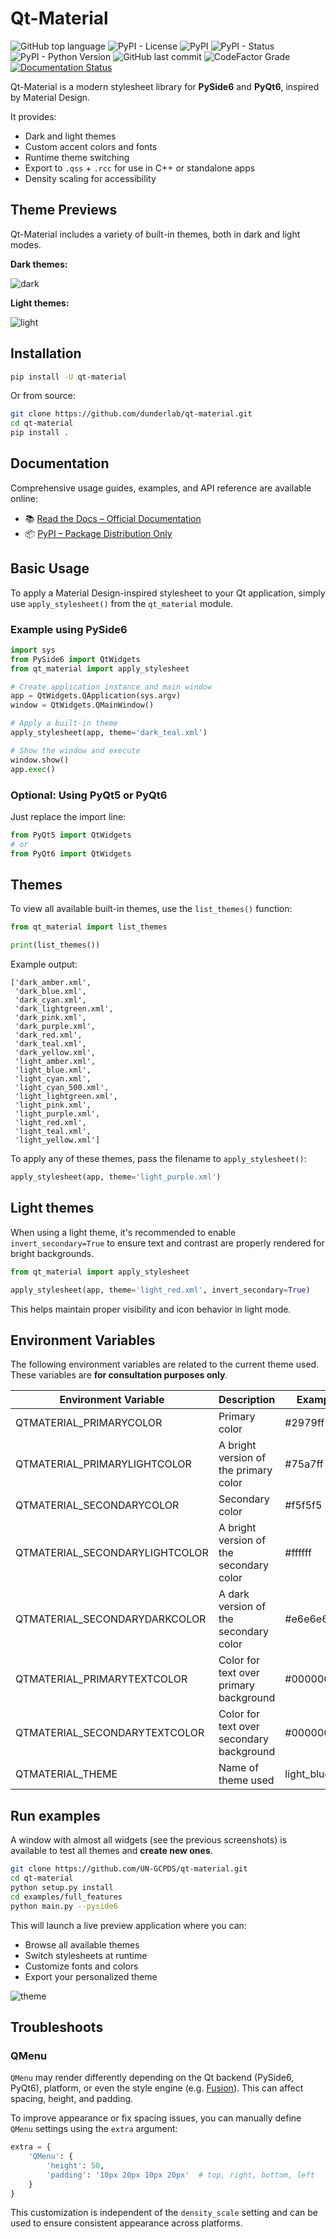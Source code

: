 # Qt-Material

![GitHub top language](https://img.shields.io/github/languages/top/dunderlab/qt-material)
![PyPI - License](https://img.shields.io/pypi/l/qt-material)
![PyPI](https://img.shields.io/pypi/v/qt-material)
![PyPI - Status](https://img.shields.io/pypi/status/qt-material)
![PyPI - Python Version](https://img.shields.io/pypi/pyversions/qt-material)
![GitHub last commit](https://img.shields.io/github/last-commit/dunderlab/qt-material)
![CodeFactor Grade](https://img.shields.io/codefactor/grade/github/dunderlab/qt-material)
[![Documentation Status](https://readthedocs.org/projects/qt-material/badge/?version=latest)](https://qt-material.readthedocs.io/en/latest/?badge=latest)

Qt-Material is a modern stylesheet library for **PySide6** and **PyQt6**, inspired by Material Design.

It provides:
- Dark and light themes
- Custom accent colors and fonts
- Runtime theme switching
- Export to `.qss` + `.rcc` for use in C++ or standalone apps
- Density scaling for accessibility


## Theme Previews

Qt-Material includes a variety of built-in themes, both in dark and light modes.

**Dark themes:**

![dark](https://raw.githubusercontent.com/dunderlab/qt-material/master/docs/source/notebooks/_images/dark.gif)

**Light themes:**

![light](https://raw.githubusercontent.com/dunderlab/qt-material/master/docs/source/notebooks/_images/light.gif)

## Installation

~~~bash
pip install -U qt-material
~~~

Or from source:

~~~bash
git clone https://github.com/dunderlab/qt-material.git
cd qt-material
pip install .
~~~

## Documentation

Comprehensive usage guides, examples, and API reference are available online:

- 📚 [Read the Docs – Official Documentation](https://qt-material.readthedocs.io/en/latest/)
- 📦 [PyPI – Package Distribution Only](https://pypi.org/project/qt-material/)

## Basic Usage

To apply a Material Design-inspired stylesheet to your Qt application, simply use `apply_stylesheet()` from the `qt_material` module.

### Example using PySide6


```python
import sys
from PySide6 import QtWidgets
from qt_material import apply_stylesheet

# Create application instance and main window
app = QtWidgets.QApplication(sys.argv)
window = QtWidgets.QMainWindow()

# Apply a built-in theme
apply_stylesheet(app, theme='dark_teal.xml')

# Show the window and execute
window.show()
app.exec()
```


### Optional: Using PyQt5 or PyQt6

Just replace the import line:


```python
from PyQt5 import QtWidgets
# or
from PyQt6 import QtWidgets
```

## Themes

To view all available built-in themes, use the `list_themes()` function:


```python
from qt_material import list_themes

print(list_themes())
```

Example output:

~~~text
['dark_amber.xml',
 'dark_blue.xml',
 'dark_cyan.xml',
 'dark_lightgreen.xml',
 'dark_pink.xml',
 'dark_purple.xml',
 'dark_red.xml',
 'dark_teal.xml',
 'dark_yellow.xml',
 'light_amber.xml',
 'light_blue.xml',
 'light_cyan.xml',
 'light_cyan_500.xml',
 'light_lightgreen.xml',
 'light_pink.xml',
 'light_purple.xml',
 'light_red.xml',
 'light_teal.xml',
 'light_yellow.xml']
~~~

To apply any of these themes, pass the filename to `apply_stylesheet()`:



```python
apply_stylesheet(app, theme='light_purple.xml')
```

## Light themes

When using a light theme, it's recommended to enable `invert_secondary=True` to ensure text and contrast are properly rendered for bright backgrounds.



```python
from qt_material import apply_stylesheet

apply_stylesheet(app, theme='light_red.xml', invert_secondary=True)
```

This helps maintain proper visibility and icon behavior in light mode.

## Environment Variables

The following environment variables are related to the current theme used. These variables are **for consultation purposes only**.

| Environment Variable               | Description                              | Example        |
|------------------------------------|------------------------------------------|----------------|
| QTMATERIAL_PRIMARYCOLOR            | Primary color                            | #2979ff        |
| QTMATERIAL_PRIMARYLIGHTCOLOR       | A bright version of the primary color    | #75a7ff        |
| QTMATERIAL_SECONDARYCOLOR          | Secondary color                          | #f5f5f5        |
| QTMATERIAL_SECONDARYLIGHTCOLOR     | A bright version of the secondary color  | #ffffff        |
| QTMATERIAL_SECONDARYDARKCOLOR      | A dark version of the secondary color    | #e6e6e6        |
| QTMATERIAL_PRIMARYTEXTCOLOR        | Color for text over primary background   | #000000        |
| QTMATERIAL_SECONDARYTEXTCOLOR      | Color for text over secondary background | #000000        |
| QTMATERIAL_THEME                   | Name of theme used                       | light_blue.xml |

## Run examples

A window with almost all widgets (see the previous screenshots) is available to test all themes and **create new ones**.

~~~bash
git clone https://github.com/UN-GCPDS/qt-material.git
cd qt-material
python setup.py install
cd examples/full_features
python main.py --pyside6
~~~

This will launch a live preview application where you can:

- Browse all available themes
- Switch stylesheets at runtime
- Customize fonts and colors
- Export your personalized theme

![theme](https://raw.githubusercontent.com/dunderlab/qt-material/master/docs/source/notebooks/_images/theme.gif)

## Troubleshoots

### QMenu

`QMenu` may render differently depending on the Qt backend (PySide6, PyQt6), platform, or even the style engine (e.g. [Fusion](https://doc.qt.io/qt-5/qtquickcontrols2-fusion.html)). This can affect spacing, height, and padding.

To improve appearance or fix spacing issues, you can manually define `QMenu` settings using the `extra` argument:

~~~python
extra = {
    'QMenu': {
        'height': 50,
        'padding': '10px 20px 10px 20px'  # top, right, bottom, left
    }
}
~~~

This customization is independent of the `density_scale` setting and can be used to ensure consistent appearance across platforms.
